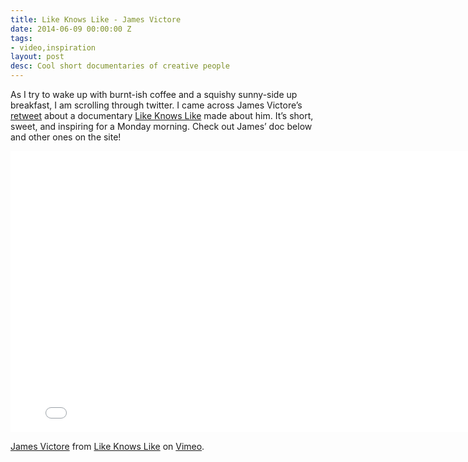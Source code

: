 ```yaml
---
title: Like Knows Like - James Victore
date: 2014-06-09 00:00:00 Z
tags:
- video,inspiration
layout: post
desc: Cool short documentaries of creative people
---
```


As I try to wake up with burnt-ish coffee and a squishy sunny-side up breakfast, I am scrolling through twitter. I came across James Victore’s [retweet](https://twitter.com/like_knows_like/status/475870470320185344) about a documentary [Like Knows Like](http://likeknowslike.com/) made about him. It’s short, sweet, and inspiring for a Monday morning. Check out James’ doc below and other ones on the site!

<iframe src="//player.vimeo.com/video/97586859?byline=0&amp;portrait=0&amp;color=ffffff" width="800" height="450" frameborder="0" webkitallowfullscreen mozallowfullscreen allowfullscreen></iframe> <p><a href="http://vimeo.com/97586859">James Victore</a> from <a href="http://vimeo.com/likeknowslike">Like Knows Like</a> on <a href="https://vimeo.com">Vimeo</a>.